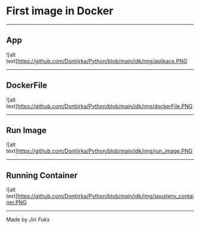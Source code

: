 # First image in Docker
___
## App
![alt text]https://github.com/Dontjirka/Python/blob/main/idk/img/aplikace.PNG 
___
## DockerFile
![alt text]https://github.com/Dontjirka/Python/blob/main/idk/img/dockerFile.PNG 
___
## Run Image
![alt text]https://github.com/Dontjirka/Python/blob/main/idk/img/run_image.PNG 
___
## Running Container
![alt text]https://github.com/Dontjirka/Python/blob/main/idk/img/spusteny_container.PNG 
___
Made by *Jiri Fuks*
